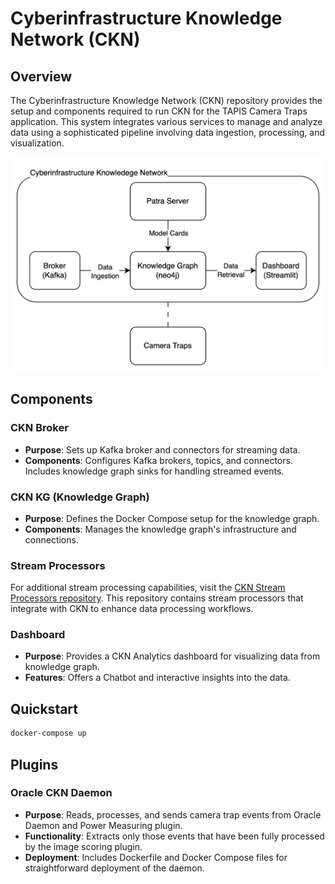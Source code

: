 # Cyberinfrastructure Knowledge Network (CKN)

## Overview

The Cyberinfrastructure Knowledge Network (CKN) repository provides the setup and components required to run CKN for the TAPIS Camera Traps application. This system integrates various services to manage and analyze data using a sophisticated pipeline involving data ingestion, processing, and visualization.

![CKN Design](image-1.png)

## Components

### CKN Broker
- **Purpose**: Sets up Kafka broker and connectors for streaming data.
- **Components**: Configures Kafka brokers, topics, and connectors. Includes knowledge graph sinks for handling streamed events.

### CKN KG (Knowledge Graph)
- **Purpose**: Defines the Docker Compose setup for the knowledge graph.
- **Components**: Manages the knowledge graph's infrastructure and connections.

### Stream Processors
For additional stream processing capabilities, visit the [CKN Stream Processors repository](https://github.com/Data-to-Insight-Center/ckn-stream-processors). This repository contains stream processors that integrate with CKN to enhance data processing workflows.

### Dashboard
- **Purpose**: Provides a CKN Analytics dashboard for visualizing data from knowledge graph.
- **Features**: Offers a Chatbot and interactive insights into the data.

## Quickstart
```bash
docker-compose up
```

## Plugins
### Oracle CKN Daemon
- **Purpose**: Reads, processes, and sends camera trap events from Oracle Daemon and Power Measuring plugin.
- **Functionality**: Extracts only those events that have been fully processed by the image scoring plugin.
- **Deployment**: Includes Dockerfile and Docker Compose files for straightforward deployment of the daemon.
